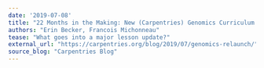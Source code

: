 ```yaml
---
date: '2019-07-08'
title: "22 Months in the Making: New (Carpentries) Genomics Curriculum Release"
authors: "Erin Becker, Francois Michonneau"
tease: "What goes into a major lesson update?"
external_url: "https://carpentries.org/blog/2019/07/genomics-relaunch/"
source_blog: "Carpentries Blog"
---
```

